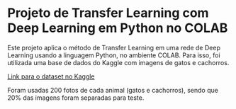 # **Projeto de Transfer Learning com Deep Learning em Python no COLAB**

Este projeto aplica o método de Transfer Learning em uma rede de Deep Learning usando a linguagem Python, no ambiente COLAB. Para isso, foi utilizada uma base de dados do Kaggle com imagens de gatos e cachorros.

[Link para o dataset no Kaggle
](https://www.kaggle.com/competitions/dogs-vs-cats/data)

Foram usadas 200 fotos de cada animal (gatos e cachorros), sendo que 20% das imagens foram separadas para teste.

